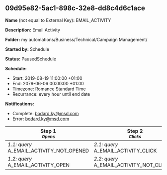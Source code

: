 ## 09d95e82-5ac1-898c-32e8-dd8c4d6c1ace

**Name** (not equal to External Key)**:** EMAIL_ACTIVITY

**Description:** Email Activity

**Folder:** my automations/Business/Technical/Campaign Management/

**Started by:** Schedule

**Status:** PausedSchedule

**Schedule:**

* Start: 2019-08-19 11:00:00 +01:00
* End: 2079-06-06 00:00:00 +01:00
* Timezone: Romance Standard Time
* Recurrance: every hour until end date

**Notifications:**

* Complete: bodard.ky@msd.com
* Error: bodard.ky@msd.com

| Step 1<br>_<small>Opens</small>_ | Step 2<br>_<small>Clicks</small>_ |
| --- | --- |
| _1.1: query_<br>A_EMAIL_ACTIVITY_NOT_OPENED | _2.1: query_<br>A_EMAIL_ACTIVITY_CLICK |
| _1.2: query_<br>A_EMAIL_ACTIVITY_OPEN | _2.2: query_<br>A_EMAIL_ACTIVITY_NOT_CLICKED |
